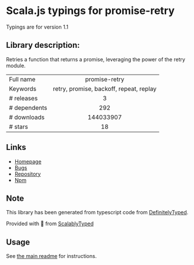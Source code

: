 
# Scala.js typings for promise-retry

Typings are for version 1.1

## Library description:
Retries a function that returns a promise, leveraging the power of the retry module.

|                    |                 |
| ------------------ | :-------------: |
| Full name          | promise-retry |
| Keywords           | retry, promise, backoff, repeat, replay |
| # releases         | 3 |
| # dependents       | 292 |
| # downloads        | 144033907 |
| # stars            | 18 |

## Links
- [Homepage](https://github.com/IndigoUnited/node-promise-retry#readme)
- [Bugs](https://github.com/IndigoUnited/node-promise-retry/issues/)
- [Repository](https://github.com/IndigoUnited/node-promise-retry)
- [Npm](https://www.npmjs.com/package/promise-retry)
    


## Note
This library has been generated from typescript code from [DefinitelyTyped](https://definitelytyped.org).

Provided with :purple_heart: from [ScalablyTyped](https://github.com/oyvindberg/ScalablyTyped)

## Usage
See [the main readme](../../readme.md) for instructions.


